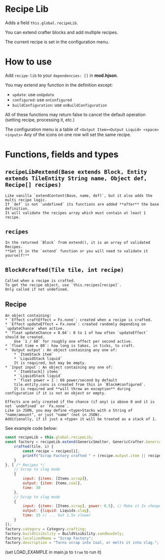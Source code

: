 # Recipe Lib

Adds a field `this.global.recipeLib`.

You can extend crafter blocks and add multiple recipes.

The current recipe is set in the configuration menu.

# How to use

Add `recipe-lib` to your `dependencies: []` in **mod.hjson**.

You may extend any function in the definition except:
* `update`: use `onUpdate`
* `configured`: use `onConfigured`
* `buildConfiguration`: use `onBuildConfiguration`

All of these functions may return false to cancel the default operation (setting recipe, processing it, etc.)

The configuration menu is a table of `<Output Item><Output Liquid> <space> <inputs>`
Any of the icons on one row will set the same recipe.

# Functions, fields and types

## `recipeLib#extend(Base extends Block, Entity extends TileEntity String name, Object def, Recipe[] recipes)`
	Like vanilla `extendContent(Base, name, def)`, but it also adds the multi recipe logic.
	If `def` is not `undefined` its functions are added **after** the base definition.
	It will validate the recipes array which must contain at least 1 recipe.

## `recipes`
	In the returned `Block` from extend(), it is an array of validated Recipes.
	**Set it in the `extend` function or you will need to validate it yourself!**

## `Block#crafted(Tile tile, int recipe)`
	Called when a recipe is crafted.
	To get the recipe object, use `this.recipes[recipe]`.
	Only called if not undefined.

## Recipe
	An object containing:
	* `Effect craftEffect = Fx.none`: created when a recipe is crafted.
	* `Effect updateEffect = Fx.none`: created randomly depending on `updateChance` when active.
	* `float updateChance = 0.04`: 0 to 1 of how often `updateEffect` should be created.
		Use `1 / 60` for roughly one effect per second active.
	* `float time = 80`: how long is takes, in ticks, to craft.
	* `Output output`: An object containing any one of:
		* `ItemStack item`
		* `LiquidStack liquid`
		It is required, but may be empty.
	* `Input input`: An object containing any one of:
		* `ItemStack[] items`
		* `LiquidStack liquid`
		* `float power = 1`: 60 power/second by default
		tile.entity.cons is created from this in `Block#configured`.
		It is required and **will throw an exception** during configuration if it is not an object or empty.

	Effects are only created if the chance (if any) is above 0 and it is not `undefined` or `Fx.none`.
	Like in JSON, you may define <type>Stacks with a String of "name/amount", or just "name" (not in JSON).
	Additionally, if it just a <type> it will be treated as a stack of 1.

See example code below:
```js
const recipeLib = this.global.recipeLib;
const factory = recipeLib.extend(GenericSmelter, GenericCrafter.GenericCrafterEntity, "scrap-factory", {
	crafted(tile, i) {
		const recipe = recipes[i];
		printf("Scrap Factory crafted " + (recipe.output.item || recipe.output.liquid));
	}
}, [ /* Recipes */
	// Scrap to slag mode
	{
		input: {items: [Items.scrap]},
		output: {item: Items.coal},
		time: 30
	},
	// Scrap to slag mode
	{
		input: {items: [Items.scrap], power: 0.5}, // Make it 2x cheaper than a melter
		output: {liquid: Liquids.slag},
		time: 15 // ... but 1.5x slower
	}
]);
factory.category = Category.crafting;
factory.buildVisibility = BuildVisibility.sandboxOnly;
factory.localizedName = "Scrap Factory";
factory.description = "Turns scrap into Coal, or melts it into slag.";
```
(set LOAD_EXAMPLE in main.js to `true` to run it)